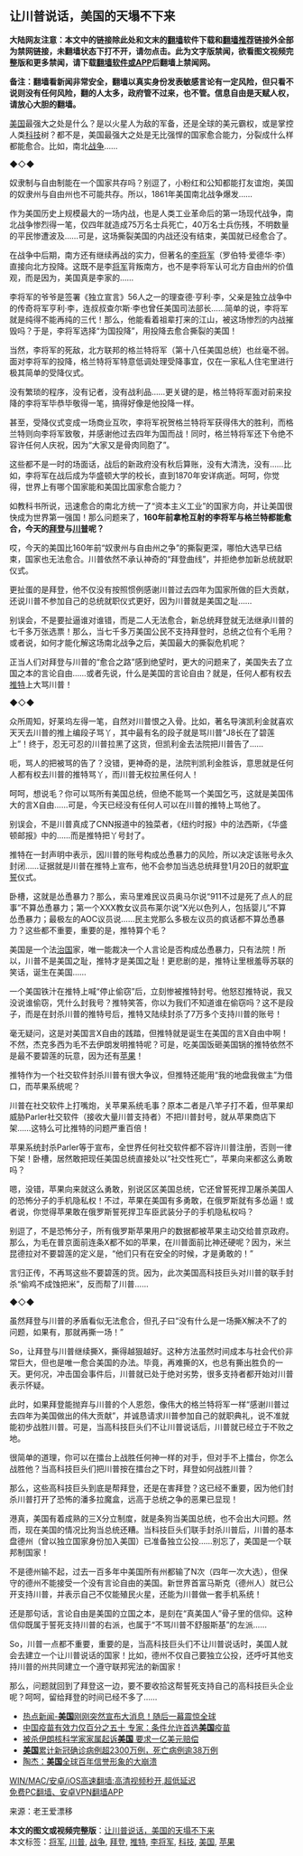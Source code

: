  <h2>让川普说话，美国的天塌不下来</h2> <p class="notice"><b>大陆网友注意：本文中的链接除此处和文末的<a href="https://github.com/bannedbook/fanqiang" >翻墙</a>软件下载和<a href="https://github.com/killgcd/justmysocks/blob/master/README.md">翻墙推荐</a>链接外全部为禁网链接，未翻墙状态下打不开，请勿点击。此为文字版禁闻，欲看图文视频完整版和更多禁闻，请下载<a href="https://github.com/bannedbook/fanqiang">翻墙软件或APP</a>后翻墙上禁闻网。</p><p>备注：翻墙看新闻非常安全，翻墙以真实身份发表敏感言论有一定风险，但只看不说则没有任何风险，翻的人太多，政府管不过来，也不管。信息自由是天赋人权，请放心大胆的翻墙。</b></p>  <div class="entry"> <p><a href="https://www.bannedbook.org/bnews/tag/%e7%be%8e%e5%9b%bd/" class="st_tag internal_tag" rel="tag" title="标签 美国 下的日志">美国</a>最强大之处是什么？是以火星人为敌的军备，还是全球的美元霸权，或是掌控人类<a href="https://www.bannedbook.org/bnews/tag/%E7%A7%91%E6%8A%80/" class="st_tag internal_tag" rel="tag" title="标签 科技 下的日志">科技</a>树？都不是，美国最强大之处是无比强悍的国家愈合能力，分裂成什么样都能愈合。比如，南北<a href="https://www.bannedbook.org/bnews/tag/%E6%88%98%E4%BA%89/" class="st_tag internal_tag" rel="tag" title="标签 战争 下的日志">战争</a>……</p> <p>◆◇◆</p> <p>奴隶制与自由制能在一个国家共存吗？别逗了，小粉红和公知都能打友谊炮，美国的奴隶州与自由州也不可能共存。所以，1861年美国南北战争爆发……</p> <p>作为美国历史上规模最大的一场内战，也是人类工业革命后的第一场现代战争，南北战争惨烈得一笔，仅四年就造成75万名士兵死亡，40万名士兵伤残，不明数量的平民惨遭波及……可是，这场撕裂美国的内战还没有结束，美国就已经愈合了。</p> <p>在战争中后期，南方还有继续再战的实力，但著名的<a href="https://www.bannedbook.org/bnews/tag/%E6%9D%8E%E5%B0%86%E5%86%9B/" class="st_tag internal_tag" rel="tag" title="标签 李将军 下的日志">李将军</a>（罗伯特·爱德华·李）直接向北方投降。这既不是李<a href="https://www.bannedbook.org/bnews/tag/%e5%b0%86%e5%86%9b/" class="st_tag internal_tag" rel="tag" title="标签 将军 下的日志">将军</a>背叛南方，也不是李将军认可北方自由州的价值观，而是因为，美国真是李家的……</p> <p>李将军的爷爷是签署《独立宣言》56人之一的理查德·亨利·李，父亲是独立战争中的传奇将军亨利·李，连叔叔查尔斯·李也曾任美国司法部长……简单的说，李将军就是纯得不能再纯的三代！那么，他能看着祖辈打来的江山，被这场惨烈的内战摧毁吗？于是，李将军选择“为国投降”，用投降去愈合撕裂的美国！</p> <p>当然，李将军的死敌，北方联邦的格兰特将军（第十八任美国总统）也丝毫不弱。面对李将军的投降，格兰特将军特意低调处理受降事宜，仅在一家私人住宅里进行极其简单的受降仪式。</p> <p>没有繁琐的程序，没有记者，没有战利品……更关键的是，格兰特将军面对前来投降的李将军毕恭毕敬得一笔，搞得好像是他投降一样。</p> <p>甚至，受降仪式变成一场商业互吹，李将军祝贺格兰特将军获得伟大的胜利，而格兰特则向李将军致敬，并感谢他过去四年为国而战！同时，格兰特将军还下令绝不容许任何人庆祝，因为“大家又是骨肉同胞了”。</p> <p>这些都不是一时的场面话，战后的新政府没有秋后算账，没有大清洗，没有……比如，李将军在战后成为华盛顿大学的校长，直到1870年安详病逝。呵呵，你觉得，世界上有哪个国家能和美国比国家愈合能力？</p>  <p>如教科书所说，迅速愈合的南北方统一了“资本主义工业”的国家方向，并让美国很快成为世界第一强国！那么问题来了，<strong>160年前拿枪互射的李将军与格兰特都能愈合，今天的<a href="https://www.bannedbook.org/bnews/tag/%e6%8b%9c%e7%99%bb/" class="st_tag internal_tag" rel="tag" title="标签 拜登 下的日志">拜登</a>与<a href="https://www.bannedbook.org/bnews/tag/%e5%b7%9d%e6%99%ae/" class="st_tag internal_tag" rel="tag" title="标签 川普 下的日志">川普</a>呢？</strong></p> <p>哎，今天的美国比160年前“奴隶州与自由州之争”的撕裂更深，哪怕大选早已结束，国家也无法愈合。川普依然不承认神奇的“拜登曲线”，并拒绝参加新总统就职仪式。</p> <p>更扯蛋的是拜登，他不仅没有按照惯例感谢川普过去四年为国家所做的巨大贡献，还说川普不参加自己的总统就职仪式更好，因为川普就是美国之耻……</p> <p>别误会，不是要扯逼谁对谁错，而是二人无法愈合，新总统拜登就无法继承川普的七千多万张选票！那么，当七千多万美国公民不支持拜登时，总统之位有个毛用？或者说，如何才能化解这场南北战争之后，美国最大的撕裂危机呢？</p> <p>正当人们对拜登与川普的“愈合之路”感到绝望时，更大的问题来了，美国失去了立国之本的言论自由……或者先说，什么是美国的言论自由？就是，任何人都有权去<a href="https://www.bannedbook.org/bnews/tag/%e6%8e%a8%e7%89%b9/" class="st_tag internal_tag" rel="tag" title="标签 推特 下的日志">推特</a>上大骂川普！</p> <p>◆◇◆</p> <p>众所周知，好莱坞左得一笔，自然对川普恨之入骨。比如，著名导演凯利金就喜欢天天去川普的推上编段子骂丫，其中最有名的段子就是骂川普“J8长在了碧莲上”！终于，忍无可忍的川普拉黑了这货，但凯利金去法院把川普告了……</p> <p>呃，骂人的把被骂的告了？没错，更神奇的是，法院判凯利金胜诉，意思就是任何人都有权去川普的推特骂丫，而川普无权拉黑任何人！</p> <p>呵呵，想说毛？你可以骂所有美国总统，但绝不能骂一个美国乞丐，这就是美国伟大的言X自由……可是，今天已经没有任何人可以在川普的推特上骂他了。</p> <p>别误会，不是川普真成了CNN报道中的独菜者，《纽约时报》中的法西斯，《华盛顿邮报》中的……而是推特把丫号封了。</p>  <p>推特在一封声明中表示，因川普的账号构成怂恿暴力的风险，所以决定该账号永久封闭……证据就是川普在推特上宣布，他不会参加当选总统拜登1月20日的就职<span class='wp_keywordlink'><a href="https://www.bannedbook.org/forum5/topic17.html" title="宣誓与预言" target="_blank">宣誓</a></span>仪式。</p> <p>卧槽，这就是怂恿暴力？那么，索马里难民议员奥马尔说“911不过是死了点人的屁事”不算怂恿暴力；第一个XXX教女议员布莱尔说“X光以色列人，包括婴儿”不算怂恿暴力；最极左的AOC议员说……民主党那么多极左议员的疯话都不算怂恿暴力？这些都不重要，重要的是，推特算个毛？</p> <p>美国是一个法<span class='wp_keywordlink'><a href="https://www.bannedbook.org/forum24/topic8925.html" title="《治国大道》" target="_blank">治国</a></span>家，唯一能裁决一个人言论是否构成怂恿暴力，只有法院！所以，川普不是美国之耻，推特才是美国之耻！更悲剧的是，推特让里根羞辱苏联的笑话，诞生在美国……</p> <p>一个美国铁汁在推特上喊“停止偷窃”后，立刻惨被推特封号。他怒怼推特说，我又没说谁偷窃，凭什么封我号？推特笑答，你以为我们不知道谁在偷窃吗？这不是段子，而是在封杀川普的推特号后，推特又陆续封杀了7万多个支持川普的账号！</p> <p>毫无疑问，这是对美国言X自由的践踏，但推特就是诞生在美国的言X自由中啊！不然，杰克多西为毛不去伊朗发明推特呢？可是，吃美国饭砸美国锅的推特依然不是最不要碧莲的玩意，因为还有<a href="https://www.bannedbook.org/bnews/tag/%e8%8b%b9%e6%9e%9c/" class="st_tag internal_tag" rel="tag" title="标签 苹果 下的日志">苹果</a>！</p> <p>推特作为一个社交软件封杀川普有很大争议，但推特还能用“我的地盘我做主”为借口，而苹果系统呢？</p> <p>川普在社交软件上打嘴炮，关苹果系统毛事？原本二者是八竿子打不着，但苹果却威胁Parler社交软件（接收大量川普支持者）不把川普封号，就从苹果商店下架……这特么可比推特的问题严重百倍！</p> <p>苹果系统封杀Parler等于宣布，全世界任何社交软件都不容许川普注册，否则一律下架！卧槽，居然敢把现任美国总统直接处以“社交性死亡”，苹果向来都这么勇敢吗？</p> <p>嗯，没错，苹果向来就这么勇敢，别说区区美国总统，它还曾誓死捍卫屠杀美国人的恐怖分子的手机隐私权！不过，苹果在美国有多勇敢，在俄罗斯就有多怂逼！或者说，你觉得苹果敢在俄罗斯誓死捍卫车臣武装分子的手机隐私权吗？</p> <p>别逗了，不是恐怖分子，所有俄罗斯苹果用户的数据都被苹果主动交给普京政府。那么，为毛在普京面前连条X都不如的苹果，在川普面前比神还硬呢？因为，米兰昆德拉对不要碧莲的定义是，“他们只有在安全的时候，才是勇敢的！”</p>  <p>言归正传，不再骂这些不要碧莲的货。因为，此次美国高科技巨头对川普的联手封杀“偷鸡不成蚀把米”，反而帮了川普……</p> <p>◆◇◆</p> <p>虽然拜登与川普的矛盾看似无法愈合，但孔子曰“没有什么是一场撕X解决不了的问题，如果有，那就再撕一场！”</p> <p>So，让拜登与川普继续撕X，撕得越狠越好。这种方法虽然时间成本与社会代价非常巨大，但也是唯一愈合美国的办法。毕竟，再难撕的X，也总有撕出胜负的一天。更何况，冲击国会事件后，川普就已处于绝对劣势，很多支持者都开始对川普表示怀疑。</p> <p>此时，如果拜登能抛弃与川普的个人恩怨，像伟大的格兰特将军一样“感谢川普过去四年为美国做出的伟大贡献”，并诚恳请求川普参加自己的就职典礼，说不准就能初步战胜川普。可是，当高科技巨头们不让川普说话后，川普就已经立于不败之地。</p> <p>很简单的道理，你可以在擂台上战胜任何神一样的对手，但对手不上擂台，你怎么战胜他？当高科技巨头们把川普按在擂台之下时，拜登如何战胜川普？</p> <p>那么，这些高科技巨头到底是帮拜登，还是在害拜登？这已经不重要，因为他们封杀川普打开了恐怖的潘多拉魔盒，远高于总统之争的恶果已显现！</p> <p>港真，美国有着成熟的三X分立制度，就是条狗当美国总统，也不会出大问题。然而，现在美国的情况比狗当总统还糟。当科技巨头们联手封杀川普后，川普的基本盘德州（曾以独立国家身份加入美国）已准备独立公投……别忘了，美国是一个联邦制国家！</p> <p>不是德州输不起，过去一百多年中美国所有州都输了N次（四年一次大选），但保守的德州不能接受一个没有言论自由的美国。新世界首富马斯克（德州人）就已公开支持川普，并表示自己不仅能殖民火星，还能为川普做一套手机系统！</p> <p>还是那句话，言论自由是美国的立国之本，是刻在“真美国人”骨子里的信仰。这种信仰既属于誓死支持川普的右派，也属于“不骂川普不舒服斯基”的左派……</p>  <p>So，川普一点都不重要，重要的是，当高科技巨头们不让川普说话时，美国人就会去建立一个让川普说话的国家！比如，德州不仅自己要独立公投，还呼吁其他支持川普的州共同建立一个遵守联邦宪法的新国家！</p> <p>那么，问题就回到了拜登这一边，要不要收拾这帮誓死支持自己的高科技巨头企业呢？呵呵，留给拜登的时间已经不多了……</p> <ul class='op-related-articles' title='相关阅读'> <li><a href='https://www.bannedbook.org/bnews/taiwannews/20210114/1467532.html' target='_blank'>热点新闻-<b>美国</b>刚刚突然宣布大消息！随后一幕震惊全球</a></li> <li><a href='https://www.bannedbook.org/bnews/headline/20210114/1467517.html' target='_blank'>中国疫苗有效力仅百分之五十 专家：条件允许首选<b>美国</b>疫苗</a></li> <li><a href='https://www.bannedbook.org/bnews/baitai/20210114/1467482.html' target='_blank'>被杀伊朗核科学家家属起诉<b>美国</b> 要求一亿美元赔偿</a></li> <li><a href='https://www.bannedbook.org/bnews/baitai/20210114/1467478.html' target='_blank'><b>美国</b>累计新冠确诊病例超2300万例，死亡病例逾38万例</a></li> <li><a href='https://www.bannedbook.org/bnews/baitai/20210114/1467461.html' target='_blank'>陶杰：<b>美国</b>全球百年信誉形象的大崩溃</a></li> </ul> <p class="texttj"> <a href="https://github.com/bannedbook/fanqiang/wiki/V2ray%E6%9C%BA%E5%9C%BA" target="_blank">WIN/MAC/安卓/iOS高速翻墙:高清视频秒开,超低延迟</a><br/> <a href="https://github.com/bannedbook/fanqiang/wiki/%E7%A6%81%E9%97%BB%E7%BD%91%E5%AE%89%E5%8D%93%E7%BF%BB%E5%A2%99%E6%96%B0%E9%97%BBAPP" target="_blank">免费PC翻墙、安卓VPN翻墙APP</a></p><p> 来源：老王爱漂移 </p><a name='sharetosocial'></a>       <div><b>本文的图文或视频完整版</b>：<a href='https://www.bannedbook.org/bnews/comments/20210114/1467535.html'>让川普说话，美国的天塌不下来</a></div>  </div><!--END ENTRY--> <div class="postfooter"> <div>本文标签：<a href="https://www.bannedbook.org/bnews/tag/%e5%b0%86%e5%86%9b/" rel="tag">将军</a>, <a href="https://www.bannedbook.org/bnews/tag/%e5%b7%9d%e6%99%ae/" rel="tag">川普</a>, <a href="https://www.bannedbook.org/bnews/tag/%E6%88%98%E4%BA%89/" rel="tag">战争</a>, <a href="https://www.bannedbook.org/bnews/tag/%e6%8b%9c%e7%99%bb/" rel="tag">拜登</a>, <a href="https://www.bannedbook.org/bnews/tag/%e6%8e%a8%e7%89%b9/" rel="tag">推特</a>, <a href="https://www.bannedbook.org/bnews/tag/%E6%9D%8E%E5%B0%86%E5%86%9B/" rel="tag">李将军</a>, <a href="https://www.bannedbook.org/bnews/tag/%E7%A7%91%E6%8A%80/" rel="tag">科技</a>, <a href="https://www.bannedbook.org/bnews/tag/%e7%be%8e%e5%9b%bd/" rel="tag">美国</a>, <a href="https://www.bannedbook.org/bnews/tag/%e8%8b%b9%e6%9e%9c/" rel="tag">苹果</a></div>  </div><!--END POSTFOOTER--> 